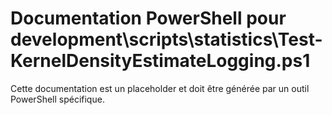 # Documentation PowerShell pour development\scripts\statistics\Test-KernelDensityEstimateLogging.ps1

Cette documentation est un placeholder et doit être générée par un outil PowerShell spécifique.
